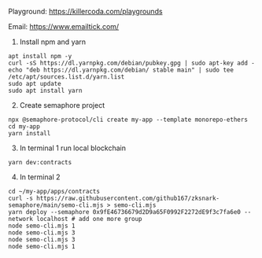 Playground: https://killercoda.com/playgrounds

Email: https://www.emailtick.com/

1. Install npm and yarn
```
apt install npm -y
curl -sS https://dl.yarnpkg.com/debian/pubkey.gpg | sudo apt-key add -
echo "deb https://dl.yarnpkg.com/debian/ stable main" | sudo tee /etc/apt/sources.list.d/yarn.list
sudo apt update
sudo apt install yarn

```

2. Create semaphore project
```
npx @semaphore-protocol/cli create my-app --template monorepo-ethers
cd my-app
yarn install

```

3. In terminal 1 run local blockchain
```
yarn dev:contracts

```

4. In terminal 2 
```
cd ~/my-app/apps/contracts
curl -s https://raw.githubusercontent.com/github167/zksnark-semaphore/main/semo-cli.mjs > semo-cli.mjs
yarn deploy --semaphore 0x9fE46736679d2D9a65F0992F2272dE9f3c7fa6e0 --network localhost # add one more group
node semo-cli.mjs 1
node semo-cli.mjs 3
node semo-cli.mjs 3
node semo-cli.mjs 1

```
